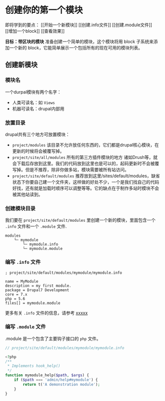 # 创建你的第一个模块

即将学到的要点：
[[开始一个新模块]]
[[创建.info文件]]
[[创建.module文件]]
[[增加一个block]]
[[查看效果]]


**目标：带区块的模块**
准备创建一个简单的模块，这个模块将用 block 子系统来添加一个新的 block，它能简单展示一个包括所有的现在可用的模块列表。

## 创建新模块
### 模块名
一个durpal模块有两个名字：
- 人类可读名：如 `Views`
- 机器可读名：drupal内部用

### 放置目录
drupal共有三个地方可放置模块：
- `project/modules`
  该目录不允许放任何东西的，它们都是drupal核心模块，在更新的时候将会被覆写掉。
- `project/site/all/modules`
  所有的第三方插件模块的地方 诸如Drush等，就会下载后存放到这里。我们的代码放到这里也是可以的，起码更新时不会被覆写掉。但是不推荐，除非你做多站，模块需要被所有站访问。
- `project/site/default/modules`
  推荐放到这里/sites/default/modules，缺省状态下你要自己建一个文件夹，这样做的好处不少，一个是我们找自己的代码好找，还有就是加载时顺序可以调整等等。它的缺点在于制作多站时模块不会被其他站读到。

### 创建模块目录
我们要在 `project/site/default/modules` 里创建一个新的模块，里面包含一个 `.info` 文件和一个 `.module` 文件.
```
modules
    └─ mymodule
        └─ mymodule.info
        └─ mymodule.module
```

### 编写 `.info` 文件
```
; project/site/default/modules/mymodule/mymodule.info

name = MyModule
description = my first module.
package = Drupal7 Development
core = 7.x
php = 5.6
files[] = mymodule.module
```

更多有关 `.info` 文件的信息，请参考 [xxxxx]()

### 编写 `.module` 文件
.module 是一个包含了主要钩子接口的 `php` 文件。
```php
// project/site/default/modules/mymodule/mymodule.info

<?php
/**
 * Implements hook_help()
 */
function mymodule_help($path, $args) {
    if ($path === 'admin/help#mymodule') {
        return t('A demonstration module');
    }
}

```